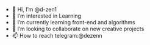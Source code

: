 - 👋 Hi, I’m @d-zen1
- 👀 I’m interested in Learning 
- 🌱 I’m currently learning front-end and algorithms
- 💞️ I’m looking to collaborate on new creative projects
- 📫 How to reach telegram:@dezenn

<!---
d-zen1/d-zen1 is a ✨ special ✨ repository because its `README.md` (this file) appears on your GitHub profile.
You can click the Preview link to take a look at your changes.
--->
